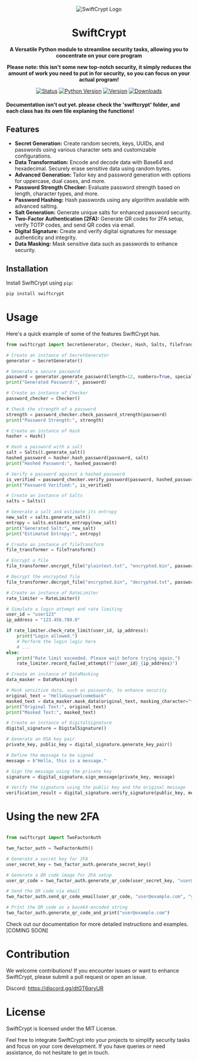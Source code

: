 <p align="center">
  <img src="https://raw.githubusercontent.com/Tech-Tweaks/SwiftCrypt/main/swiftCrypt.png" alt="SwiftCrypt Logo">
</p>

<h1 align="center">SwiftCrypt</h1>

<p align="center">
  <b>A Versatile Python module to streamline security tasks, allowing you to concentrate on your core program</b>
</p>

<p align="center">
  <b>Please note: this isn't some new top-notch security, it simply reduces the amount of work you need to put in for security, so you can focus on your actual program!</b>
</p>

<p align="center">
  <a href="https://pypi.org/project/swiftcrypt/"><img src="https://img.shields.io/pypi/status/swiftcrypt" alt="Status"></a>
  <a href="https://www.python.org/downloads/release"><img src="https://img.shields.io/pypi/pyversions/swiftcrypt" alt="Python Version"></a>
  <a href="https://pypi.org/project/swiftcrypt/"><img src="https://img.shields.io/pypi/v/swiftcrypt" alt="Version"></a>
  <a href="https://pypi.org/project/swiftcrypt/"><img src="https://img.shields.io/pypi/dw/swiftcrypt" alt="Downloads"></a>
</p>

#### Documentation isn't out yet. please check the 'swiftcrypt' folder, and each class has its own file explaning the functions!


## Features

- **Secret Generation:** Create random secrets, keys, UUIDs, and passwords using various character sets and customizable configurations.
- **Data Transformation:** Encode and decode data with Base64 and hexadecimal. Securely erase sensitive data using random bytes.
- **Advanced Generation:** Tailor key and password generation with options for uppercase, dual cases, and more.
- **Password Strength Checker:** Evaluate password strength based on length, character types, and more.
- **Password Hashing:** Hash passwords using any algorithm available with advanced salting.
- **Salt Generation:** Generate unique salts for enhanced password security.
- **Two-Factor Authentication (2FA):** Generate QR codes for 2FA setup, verify TOTP codes, and send QR codes via email.
- **Digital Signature:** Create and verify digital signatures for message authenticity and integrity.
- **Data Masking:** Mask sensitive data such as passwords to enhance security.



## Installation

Install SwiftCrypt using `pip`:

```bash
pip install swiftcrypt
```
# Usage
Here's a quick example of some of the features SwiftCrypt has.

```python
from swiftcrypt import SecretGenerator, Checker, Hash, Salts, fileTransform, rateLimiter

# Create an instance of SecretGenerator
generator = SecretGenerator()

# Generate a secure password
password = generator.generate_password(length=12, numbers=True, special_characters=True)
print("Generated Password:", password)

# Create an instance of Checker
password_checker = Checker()

# Check the strength of a password
strength = password_checker.check_password_strength(password)
print("Password Strength:", strength)

# Create an instance of Hash
hasher = Hash()

# Hash a password with a salt
salt = Salts().generate_salt()
hashed_password = hasher.hash_password(password, salt)
print("Hashed Password:", hashed_password)

# Verify a password against a hashed password
is_verified = password_checker.verify_password(password, hashed_password, salt)
print("Password Verified:", is_verified)

# Create an instance of Salts
salts = Salts()

# Generate a salt and estimate its entropy
new_salt = salts.generate_salt()
entropy = salts.estimate_entropy(new_salt)
print("Generated Salt:", new_salt)
print("Estimated Entropy:", entropy)

# Create an instance of fileTransform
file_transformer = fileTransform()

# Encrypt a file
file_transformer.encrypt_file("plaintext.txt", "encrypted.bin", password)

# Decrypt the encrypted file
file_transformer.decrypt_file("encrypted.bin", "decrypted.txt", password)

# Create an instance of RateLimiter
rate_limiter = RateLimiter()

# Simulate a login attempt and rate limiting
user_id = "user123"
ip_address = "123.456.789.0"

if rate_limiter.check_rate_limit(user_id, ip_address):
    print("Login allowed.")
    # Perform the login logic here
    # ...
else:
    print("Rate limit exceeded. Please wait before trying again.")
    rate_limiter.record_failed_attempt(f"{user_id}_{ip_address}")

# Create an instance of DataMasking
data_masker = DataMasking()

# Mask sensitive data, such as passwords, to enhance security
original_text = "HelloGuyswelcomeback"
masked_text = data_masker.mask_data(original_text, masking_character="*", chars_to_mask=4)
print("Original Text:", original_text)
print("Masked Text:", masked_text)

# Create an instance of DigitalSignature
digital_signature = DigitalSignature()

# Generate an RSA key pair
private_key, public_key = digital_signature.generate_key_pair()

# Define the message to be signed
message = b"Hello, this is a message."

# Sign the message using the private key
signature = digital_signature.sign_message(private_key, message)

# Verify the signature using the public key and the original message
verification_result = digital_signature.verify_signature(public_key, message, signature)


```

# Using the new 2FA

```python

from swiftcrypt import TwoFactorAuth

two_factor_auth = TwoFactorAuth()

# Generate a secret key for 2FA
user_secret_key = two_factor_auth.generate_secret_key()

# Generate a QR code image for 2FA setup
user_qr_code = two_factor_auth.generate_qr_code(user_secret_key, "user@example.com")

# Send the QR code via email
two_factor_auth.send_qr_code_email(user_qr_code, "user@example.com", "your_email@gmail.com", "your_email_password")

# Print the QR code as a base64-encoded string
two_factor_auth.generate_qr_code_and_print("user@example.com")
```



Check out our documentation for more detailed instructions and examples. [COMING SOON]

# Contribution
We welcome contributions! If you encounter issues or want to enhance SwiftCrypt, please submit a pull request or open an issue.

Discord: https://discord.gg/dtGT6qryUR

# License
SwiftCrypt is licensed under the MIT License.

Feel free to integrate SwiftCrypt into your projects to simplify security tasks and focus on your core development. If you have queries or need assistance, do not hesitate to get in touch.

